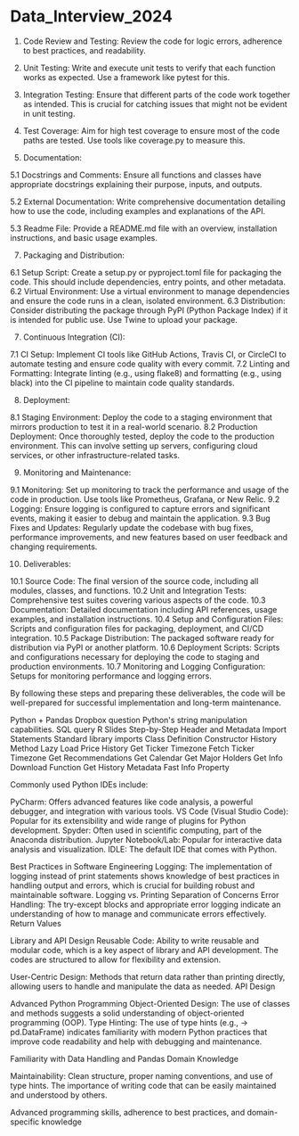 # Data_Interview_2024

1. Code Review and Testing: Review the code for logic errors, adherence to best practices, and readability.
 
2. Unit Testing: Write and execute unit tests to verify that each function works as expected. Use a framework like pytest for this.
  
3. Integration Testing: Ensure that different parts of the code work together as intended. This is crucial for catching issues that might not be evident in unit testing.
   
4. Test Coverage: Aim for high test coverage to ensure most of the code paths are tested. Use tools like coverage.py to measure this.
   
5. Documentation:
   
  5.1 Docstrings and Comments: Ensure all functions and classes have appropriate docstrings explaining their purpose, inputs, and outputs.
  
  5.2 External Documentation: Write comprehensive documentation detailing how to use the code, including examples and explanations of the API.
  
  5.3 Readme File: Provide a README.md file with an overview, installation instructions, and basic usage examples.
   
7. Packaging and Distribution:
   
  6.1 Setup Script: Create a setup.py or pyproject.toml file for packaging the code. This should include dependencies, entry points, and other metadata.
  6.2 Virtual Environment: Use a virtual environment to manage dependencies and ensure the code runs in a clean, isolated environment.
  6.3 Distribution: Consider distributing the package through PyPI (Python Package Index) if it is intended for public use. Use Twine to upload your package.
  
7. Continuous Integration (CI):
   
  7.1 CI Setup: Implement CI tools like GitHub Actions, Travis CI, or CircleCI to automate testing and ensure code quality with every commit.
  7.2 Linting and Formatting: Integrate linting (e.g., using flake8) and formatting (e.g., using black) into the CI pipeline to maintain code quality standards.
  
8. Deployment:
   
  8.1 Staging Environment: Deploy the code to a staging environment that mirrors production to test it in a real-world scenario.
  8.2 Production Deployment: Once thoroughly tested, deploy the code to the production environment. This can involve setting up servers, configuring cloud services, or other infrastructure-related tasks.
  
9. Monitoring and Maintenance:
    
  9.1 Monitoring: Set up monitoring to track the performance and usage of the code in production. Use tools like Prometheus, Grafana, or New Relic.
  9.2 Logging: Ensure logging is configured to capture errors and significant events, making it easier to debug and maintain the application.
  9.3 Bug Fixes and Updates: Regularly update the codebase with bug fixes, performance improvements, and new features based on user feedback and changing requirements.

10. Deliverables:
    
  10.1 Source Code: The final version of the source code, including all modules, classes, and functions.
  10.2 Unit and Integration Tests: Comprehensive test suites covering various aspects of the code.
  10.3 Documentation: Detailed documentation including API references, usage examples, and installation instructions.
  10.4 Setup and Configuration Files: Scripts and configuration files for packaging, deployment, and CI/CD integration.
  10.5 Package Distribution: The packaged software ready for distribution via PyPI or another platform.
  10.6 Deployment Scripts: Scripts and configurations necessary for deploying the code to staging and production environments.
  10.7 Monitoring and Logging Configuration: Setups for monitoring performance and logging errors.

  
By following these steps and preparing these deliverables, the code will be well-prepared for successful implementation and long-term maintenance.


Python + Pandas Dropbox question
Python's string manipulation capabilities.
SQL query 
R
Slides
Step-by-Step
Header and Metadata
Import Statements
Standard library imports
Class Definition
Constructor
History Method
Lazy Load Price History
Get Ticker Timezone
Fetch Ticker Timezone
Get Recommendations
Get Calendar
Get Major Holders
Get Info
Download Function
Get History Metadata
Fast Info Property


Commonly used Python IDEs include:

PyCharm: Offers advanced features like code analysis, a powerful debugger, and integration with various tools.
VS Code (Visual Studio Code): Popular for its extensibility and wide range of plugins for Python development.
Spyder: Often used in scientific computing, part of the Anaconda distribution.
Jupyter Notebook/Lab: Popular for interactive data analysis and visualization.
IDLE: The default IDE that comes with Python.

Best Practices in Software Engineering
Logging: The implementation of logging instead of print statements shows knowledge of best practices in handling output and errors, which is crucial for building robust and maintainable software.
Logging vs. Printing
Separation of Concerns
Error Handling: The try-except blocks and appropriate error logging indicate an understanding of how to manage and communicate errors effectively.
Return Values

Library and API Design
Reusable Code: Ability to write reusable and modular code, which is a key aspect of library and API development. The codes are structured to allow for flexibility and extension.

User-Centric Design: Methods that return data rather than printing directly, allowing users to handle and manipulate the data as needed.
API Design


Advanced Python Programming
Object-Oriented Design: The use of classes and methods suggests a solid understanding of object-oriented programming (OOP). 
Type Hinting: The use of type hints (e.g., -> pd.DataFrame) indicates familiarity with modern Python practices that improve code readability and help with debugging and maintenance.

Familiarity with Data Handling and Pandas
Domain Knowledge

Maintainability: Clean structure, proper naming conventions, and use of type hints. The importance of writing code that can be easily maintained and understood by others.

Advanced programming skills, adherence to best practices, and domain-specific knowledge





